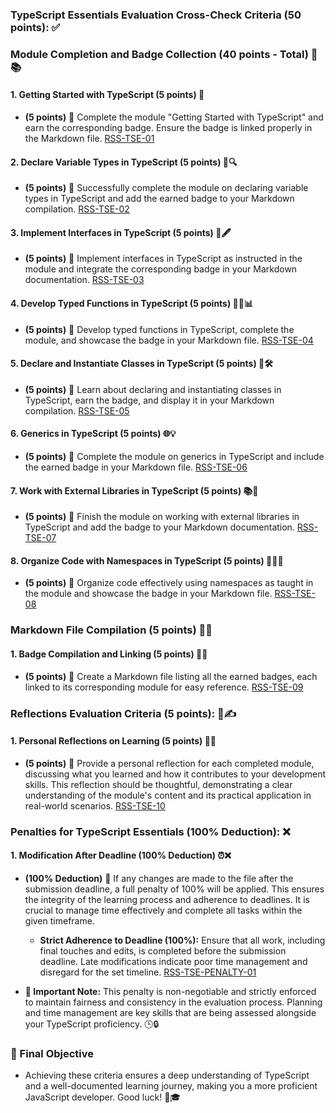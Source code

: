 ### TypeScript Essentials Evaluation Cross-Check Criteria (50 points): ✅

### Module Completion and Badge Collection (40 points - Total) 🏅📚

#### 1. Getting Started with TypeScript (5 points) 🌟

- **(5 points)** 🎯 Complete the module "Getting Started with TypeScript" and earn the corresponding badge. Ensure the badge is linked properly in the Markdown file. [RSS-TSE-01](./stories/RSS-TSE-01.md)

#### 2. Declare Variable Types in TypeScript (5 points) 📝🔍

- **(5 points)** 🎯 Successfully complete the module on declaring variable types in TypeScript and add the earned badge to your Markdown compilation. [RSS-TSE-02](./stories/RSS-TSE-02.md)

#### 3. Implement Interfaces in TypeScript (5 points) 💼🖋️

- **(5 points)** 🎯 Implement interfaces in TypeScript as instructed in the module and integrate the corresponding badge in your Markdown documentation. [RSS-TSE-03](./stories/RSS-TSE-03.md)

#### 4. Develop Typed Functions in TypeScript (5 points) 🧑‍💻📊

- **(5 points)** 🎯 Develop typed functions in TypeScript, complete the module, and showcase the badge in your Markdown file. [RSS-TSE-04](./stories/RSS-TSE-04.md)

#### 5. Declare and Instantiate Classes in TypeScript (5 points) 🏫🛠️

- **(5 points)** 🎯 Learn about declaring and instantiating classes in TypeScript, earn the badge, and display it in your Markdown compilation. [RSS-TSE-05](./stories/RSS-TSE-05.md)

#### 6. Generics in TypeScript (5 points) 🌐💡

- **(5 points)** 🎯 Complete the module on generics in TypeScript and include the earned badge in your Markdown file. [RSS-TSE-06](./stories/RSS-TSE-06.md)

#### 7. Work with External Libraries in TypeScript (5 points) 📚🔗

- **(5 points)** 🎯 Finish the module on working with external libraries in TypeScript and add the badge to your Markdown documentation. [RSS-TSE-07](./stories/RSS-TSE-07.md)

#### 8. Organize Code with Namespaces in TypeScript (5 points) 📁👩‍💻

- **(5 points)** 🎯 Organize code effectively using namespaces as taught in the module and showcase the badge in your Markdown file. [RSS-TSE-08](./stories/RSS-TSE-08.md)

### Markdown File Compilation (5 points) 📄✨

#### 1. Badge Compilation and Linking (5 points) 🏅🔗

- **(5 points)** 🎯 Create a Markdown file listing all the earned badges, each linked to its corresponding module for easy reference. [RSS-TSE-09](./stories/RSS-TSE-09.md)

### Reflections Evaluation Criteria (5 points): 🤔✍️

#### 1. Personal Reflections on Learning (5 points) 🌟📝

- **(5 points)** 🎯 Provide a personal reflection for each completed module, discussing what you learned and how it contributes to your development skills. This reflection should be thoughtful, demonstrating a clear understanding of the module's content and its practical application in real-world scenarios. [RSS-TSE-10](./stories/RSS-TSE-10.md)

### Penalties for TypeScript Essentials (100% Deduction): ❌

#### 1. Modification After Deadline (100% Deduction) ⏰❌

- **(100% Deduction)** 🎯 If any changes are made to the file after the submission deadline, a full penalty of 100% will be applied. This ensures the integrity of the learning process and adherence to deadlines. It is crucial to manage time effectively and complete all tasks within the given timeframe.

  - **Strict Adherence to Deadline (100%):** Ensure that all work, including final touches and edits, is completed before the submission deadline. Late modifications indicate poor time management and disregard for the set timeline. [RSS-TSE-PENALTY-01](./stories/RSS-TSE-PENALTY-01.md)

- **🚫 Important Note:** This penalty is non-negotiable and strictly enforced to maintain fairness and consistency in the evaluation process. Planning and time management are key skills that are being assessed alongside your TypeScript proficiency. 🕒🔒

### 🌟 Final Objective

- Achieving these criteria ensures a deep understanding of TypeScript and a well-documented learning journey, making you a more proficient JavaScript developer. Good luck! 🚀🎓
